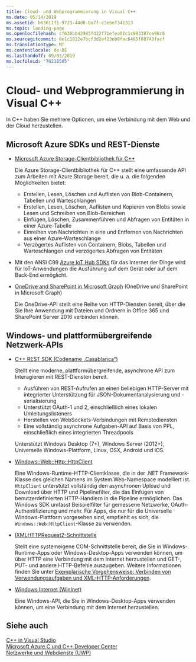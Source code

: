 ```yaml
---
title: Cloud- und Webprogrammierung in Visual C++
ms.date: 05/14/2019
ms.assetid: b63611f1-9723-44d0-ba7f-c3ebef341313
ms.topic: landing-page
ms.openlocfilehash: cf638bb42985fd22f7befea02c1c893387ce98c8
ms.sourcegitcommit: 6e1c1822e7bcf3d2ef23eb8fac6465f88743facf
ms.translationtype: MT
ms.contentlocale: de-DE
ms.lasthandoff: 09/03/2019
ms.locfileid: "70218505"
---
```

# <a name="cloud-and-web-programming-in-visual-c"></a>Cloud- und Webprogrammierung in Visual C++

In C++ haben Sie mehrere Optionen, um eine Verbindung mit dem Web und der Cloud herzustellen.

## <a name="microsoft-azure-sdks-and-rest-services"></a>Microsoft Azure SDKs und REST-Dienste

- [Microsoft Azure Storage-Clientbibliothek für C++](https://azure.github.io/azure-storage-cpp/)

  Die Azure Storage-Clientbibliothek für C++ stellt eine umfassende API zum Arbeiten mit Azure Storage bereit, die u. a. die folgenden Möglichkeiten bietet:

  - Erstellen, Lesen, Löschen und Auflisten von Blob-Containern, Tabellen und Warteschlangen
  - Erstellen, Lesen, Löschen, Auflisten und Kopieren von Blobs sowie Lesen und Schreiben von Blob-Bereichen
  - Einfügen, Löschen, Zusammenführen und Abfragen von Entitäten in einer Azure-Tabelle
  - Einreihen von Nachrichten in eine und Entfernen von Nachrichten aus einer Azure-Warteschlange
  - Verzögertes Auflisten von Containern, Blobs, Tabellen und Warteschlangen und verzögertes Abfragen von Entitäten

- Mit den ANSI C99 [Azure IoT Hub SDKs](/azure/iot-hub/iot-hub-devguide-sdks) für das Internet der Dinge wird für IoT-Anwendungen die Ausführung auf dem Gerät oder auf dem Back-End ermöglicht.

- [OneDrive and SharePoint in Microsoft Graph](https://dev.onedrive.com/README.htm) (OneDrive und SharePoint in Microsoft Graph)

  Die OneDrive-API stellt eine Reihe von HTTP-Diensten bereit, über die Sie Ihre Anwendung mit Dateien und Ordnern in Office 365 und SharePoint Server 2016 verbinden können.

## <a name="windows-and-cross-platform-networking-apis"></a>Windows- und plattformübergreifende Netzwerk-APIs

- [C++ REST SDK (Codename „Casablanca“)](https://github.com/Microsoft/cpprestsdk)

  Stellt eine moderne, plattformübergreifende, asynchrone API zum Interagieren mit REST-Diensten bereit.

  - Ausführen von REST-Aufrufen an einen beliebigen HTTP-Server mit integrierter Unterstützung für JSON-Dokumentanalysierung und -serialisierung
  - Unterstützt OAuth-1 und 2, einschließlich eines lokalen Umleitungslisteners
  - Herstellen von WebSockets-Verbindungen mit Remotediensten
  - Eine vollständig asynchrone Aufgaben-API auf Basis von PPL, einschließlich eines integrierten Threadpools

  Unterstützt Windows Desktop (7+), Windows Server (2012+), Universelle Windows-Plattform, Linux, OSX, Android und iOS.

- [Windows::Web::Http::HttpClient](/uwp/api/windows.web.http.httpclient)

  Eine Windows-Runtime-HTTP-Clientklasse, die in der .NET Framework-Klasse des gleichen Namens im System.Web-Namespace modelliert ist. `HttpClient` unterstützt vollständig den asynchronen Upload und Download über HTTP und Pipelinefilter, die das Einfügen von benutzerdefinierten HTTP-Handlern in die Pipeline ermöglichen. Das Windows SDK umfasst Beispielfilter für gemessene Netzwerke, OAuth-Authentifizierung und mehr. Für Apps, die nur für die Universelle Windows-Plattform vorgesehen sind, empfiehlt es sich, die `Windows::Web:HttpClient`-Klasse zu verwenden.

- [IXMLHTTPRequest2-Schnittstelle](/windows/win32/api/msxml6/nn-msxml6-ixmlhttprequest2)

  Stellt eine systemeigene COM-Schnittstelle bereit, die Sie in Windows-Runtime-Apps oder Windows-Desktop-Apps verwenden können, um über HTTP eine Verbindung mit dem Internet herzustellen und GET-, PUT- und andere HTTP-Befehle auszugeben. Weitere Informationen finden Sie unter [Exemplarische Vorgehensweise: Verbinden von Verwendungsaufgaben und XML-HTTP-Anforderungen](../parallel/concrt/walkthrough-connecting-using-tasks-and-xml-http-requests.md).

- [Windows Internet (WinInet)](/windows/win32/WinInet/portal)

  Eine Windows-API, die Sie in Windows-Desktop-Apps verwenden können, um eine Verbindung mit dem Internet herzustellen.

## <a name="see-also"></a>Siehe auch

[C++ in Visual Studio](../overview/visual-cpp-in-visual-studio.md) <br/>
[Microsoft Azure C und C++ Developer Center](https://azure.microsoft.com/develop/cpp/) <br/>
[Netzwerke und Webdienste (UWP)](/windows/uwp/networking/)
